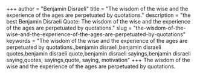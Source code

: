 +++
author = "Benjamin Disraeli"
title = "The wisdom of the wise and the experience of the ages are perpetuated by quotations."
description = "the best Benjamin Disraeli Quote: The wisdom of the wise and the experience of the ages are perpetuated by quotations."
slug = "the-wisdom-of-the-wise-and-the-experience-of-the-ages-are-perpetuated-by-quotations"
keywords = "The wisdom of the wise and the experience of the ages are perpetuated by quotations.,benjamin disraeli,benjamin disraeli quotes,benjamin disraeli quote,benjamin disraeli sayings,benjamin disraeli saying,quotes, sayings,quote, saying, motivation"
+++
The wisdom of the wise and the experience of the ages are perpetuated by quotations.
